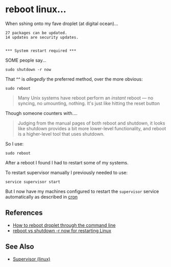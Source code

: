 # reboot linux...

When sshing onto my fave droplet (at digital ocean)...

    27 packages can be updated.
    14 updates are security updates.


    *** System restart required ***


SOME people say...

    sudo shutdown -r now


That ^^ is *allegedly* the preferred method, over the more obvious:

    sudo reboot

> Many Unix systems have reboot perform an *instant* reboot &mdash; no syncing, no umounting, nothing. It's just like hitting the reset button

Though someone counters with....

> Judging from the manual pages of both reboot and shutdown, it looks like shutdown provides a bit more lower-level functionality, and reboot is a higher-level tool that uses shutdown.

So I use:

	sudo reboot


After a reboot I found I had to restart some of my systems.

To restart supervisor manually I previously needed to use:

	service supervisor start

But I now have my machines configured to restart the `supervisor` service automatically as described in [cron](cron.md)

## References

 * [How to reboot droplet through the command line](https://www.digitalocean.com/community/questions/how-to-reboot-droplet-through-the-command-line-restart-apache-server)
 * [reboot vs shutdown -r now for restarting Linux](http://superuser.com/questions/175391/reboot-vs-shutdown-r-now-for-restarting-linux)

## See Also

 * [Supervisor (linux)](supervisor.md)